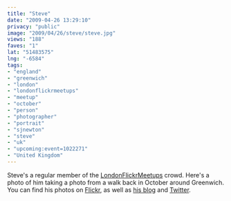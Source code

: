 ```yaml
---
title: "Steve"
date: "2009-04-26 13:29:10"
privacy: "public"
image: "2009/04/26/steve/steve.jpg"
views: "188"
faves: "1"
lat: "51483575"
lng: "-6584"
tags:
- "england"
- "greenwich"
- "london"
- "londonflickrmeetups"
- "meetup"
- "october"
- "person"
- "photographer"
- "portrait"
- "sjnewton"
- "steve"
- "uk"
- "upcoming:event=1022271"
- "United Kingdom"
---
```

Steve's a regular member of the <a href="http://www.flickr.com/groups/londonflickrmeetups">LondonFlickrMeetups</a> crowd. Here's a photo of him taking a photo from a walk back in October around Greenwich. You can find his photos on <a href="http://www.flickr.com/photos/sjnewton">Flickr</a>, as well as <a href="http://abstractedreality.blogspot.com">his blog</a> and <a href="http://www.twitter.com/sjnewton">Twitter</a>.<a href="/photos/2009/04/26/steve"></a>
